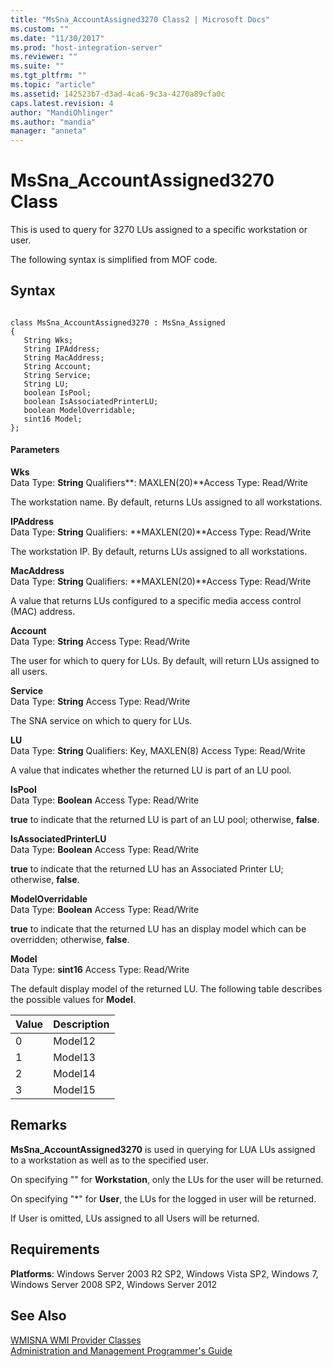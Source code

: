```yaml
---
title: "MsSna_AccountAssigned3270 Class2 | Microsoft Docs"
ms.custom: ""
ms.date: "11/30/2017"
ms.prod: "host-integration-server"
ms.reviewer: ""
ms.suite: ""
ms.tgt_pltfrm: ""
ms.topic: "article"
ms.assetid: 142523b7-d3ad-4ca6-9c3a-4270a89cfa0c
caps.latest.revision: 4
author: "MandiOhlinger"
ms.author: "mandia"
manager: "anneta"
---
```

# MsSna_AccountAssigned3270 Class
This is used to query for 3270 LUs assigned to a specific workstation or user.  
  
 The following syntax is simplified from MOF code.  
  
## Syntax  
  
```  
  
class MsSna_AccountAssigned3270 : MsSna_Assigned  
{  
   String Wks;  
   String IPAddress;  
   String MacAddress;  
   String Account;  
   String Service;  
   String LU;  
   boolean IsPool;  
   boolean IsAssociatedPrinterLU;  
   boolean ModelOverridable;  
   sint16 Model;  
};  
```  
  
#### Parameters  
 **Wks**  
 Data Type: **String** Qualifiers**: MAXLEN(20)**Access Type: Read/Write  
  
 The workstation name. By default, returns LUs assigned to all workstations.  
  
 **IPAddress**  
 Data Type: **String** Qualifiers: **MAXLEN(20)**Access Type: Read/Write  
  
 The workstation IP. By default, returns LUs assigned to all workstations.  
  
 **MacAddress**  
 Data Type: **String** Qualifiers: **MAXLEN(20)**Access Type: Read/Write  
  
 A value that returns LUs configured to a specific media access control (MAC) address.  
  
 **Account**  
 Data Type: **String** Access Type: Read/Write  
  
 The user for which to query for LUs. By default, will return LUs assigned to all users.  
  
 **Service**  
 Data Type: **String** Access Type: Read/Write  
  
 The SNA service on which to query for LUs.  
  
 **LU**  
 Data Type: **String** Qualifiers: Key, MAXLEN(8) Access Type: Read/Write  
  
 A value that indicates whether the returned LU is part of an LU pool.  
  
 **IsPool**  
 Data Type: **Boolean** Access Type: Read/Write  
  
 **true** to indicate that the returned LU is part of an LU pool; otherwise, **false**.  
  
 **IsAssociatedPrinterLU**  
 Data Type: **Boolean** Access Type: Read/Write  
  
 **true** to indicate that the returned LU has an Associated Printer LU; otherwise, **false**.  
  
 **ModelOverridable**  
 Data Type: **Boolean** Access Type: Read/Write  
  
 **true** to indicate that the returned LU has an display model which can be overridden; otherwise, **false**.  
  
 **Model**  
 Data Type: **sint16** Access Type: Read/Write  
  
 The default display model of the returned LU. The following table describes the possible values for **Model**.  
  
|Value|Description|  
|-----------|-----------------|  
|0|Model12|  
|1|Model13|  
|2|Model14|  
|3|Model15|  
  
## Remarks  
 **MsSna_AccountAssigned3270** is used in querying for LUA LUs assigned to a workstation as well as to the specified user.  
  
 On specifying "" for **Workstation**, only the LUs for the user will be returned.  
  
 On specifying "\*" for **User**, the LUs for the logged in user will be returned.  
  
 If User is omitted, LUs assigned to all Users will be returned.  
  
## Requirements  
 **Platforms**: Windows Server 2003 R2 SP2, Windows Vista SP2, Windows 7, Windows Server 2008 SP2, Windows Server 2012  
  
## See Also  
 [WMISNA WMI Provider Classes](../core/wmisna-wmi-provider-classes2.md)   
 [Administration and Management Programmer's Guide](../HIS2010/administration-and-management-programmer-s-guide1.md)